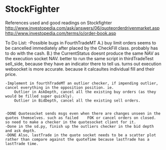 # StockFighter
References used and good readings on Stockfighter 
http://www.investopedia.com/ask/answers/06/quoteorderdrivenmarket.asp
http://www.investopedia.com/terms/o/order-book.asp

To Do List:
	-Possible bugs in FourthTradeMT
		A.) buy limit orders seems to be cancelled immediately after placed by the CheckFill class.
			probably has to do with the cash.
		B.) the CurrentStatus doesnt produce the same NAV as the execution socket NAV. better to run the same script in thirdTradeTest sell_side, because they have an indicator there to tell us. 
		turns out execution websocket is more accurate. because it calcaultes individual fill and their price.

	-Implement in fourthTradeMT an outlier checker, if impending outlier, cancel everything in the opposition position. ie. 
		Outlier in AskDepth, cancel all the existing buy orders (as they would be filled super quickly). 
		Outlier in BidDepth, cancel all the existing sell orders. 
	

	-DONE Quotesocket sends msgs even when there are changes unseen in the quotes themselves. such as failed 	FOK or cancel orders on closed. so need to make a checker in the quotesocket client for it.
	-Done in the sd.py, finish up the outliers checker in the bid depth and ask depth.
	-DONE Also, lastTrade in the quote socket needs to be a scatter plot rather than compare against the quoteTime because lastTrade has a lastTrade time.